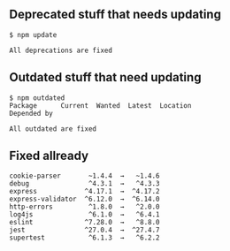## Deprecated stuff that needs updating

```
$ npm update

All deprecations are fixed

```

## Outdated stuff that need updating

```
$ npm outdated
Package      Current  Wanted  Latest  Location                  Depended by

All outdated are fixed

```
## Fixed allready
```
cookie-parser       ~1.4.4  →   ~1.4.6
debug               ^4.3.1  →   ^4.3.3
express            ^4.17.1  →  ^4.17.2
express-validator  ^6.12.0  →  ^6.14.0
http-errors         ^1.8.0  →   ^2.0.0
log4js              ^6.1.0  →   ^6.4.1
eslint             ^7.28.0  →   ^8.8.0
jest               ^27.0.4  →  ^27.4.7
supertest           ^6.1.3  →   ^6.2.2
```
